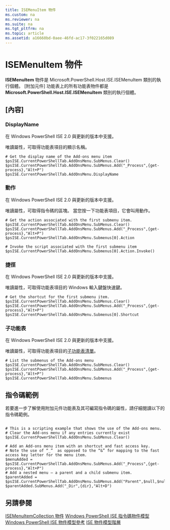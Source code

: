 ```yaml
---
title: ISEMenuItem 物件
ms.custom: na
ms.reviewer: na
ms.suite: na
ms.tgt_pltfrm: na
ms.topic: article
ms.assetid: a16660bd-0aee-46fd-ac17-3f022165d089
---
```

# ISEMenuItem 物件
  **ISEMenuItem** 物件是 Microsoft.PowerShell.Host.ISE.ISEMenuItem 類別的執行個體。 [附加元件] 功能表上的所有功能表物件都是 **Microsoft.PowerShell.Host.ISE.ISEMenuItem** 類別的執行個體。

## [內容]

###  <a name="DisplayName"></a> DisplayName
  在 Windows PowerShell ISE 2.0 與更新的版本中支援。 

 唯讀屬性，可取得功能表項目的顯示名稱。

```
# Get the display name of the Add-ons menu item
$psISE.CurrentPowerShellTab.AddOnsMenu.SubMenus.Clear()
$psISE.CurrentPowerShellTab.AddOnsMenu.SubMenus.Add("_Process",{get-process},"Alt+P")
$psISE.CurrentPowerShellTab.AddOnsMenu.DisplayName

```

###  <a name="Action"></a> 動作
  在 Windows PowerShell ISE 2.0 與更新的版本中支援。 

 唯讀屬性，可取得指令碼的區塊。 當您按一下功能表項目，它會叫用動作。

```
# Get the action associated with the first submenu item.
$psISE.CurrentPowerShellTab.AddOnsMenu.SubMenus.Clear()
$psISE.CurrentPowerShellTab.AddOnsMenu.SubMenus.Add("_Process",{get-process},"Alt+P")
$psISE.CurrentPowerShellTab.AddOnsMenu.Submenus[0].Action

# Invoke the script associated with the first submenu item 
$psISE.CurrentPowerShellTab.AddOnsMenu.Submenus[0].Action.Invoke()
```

###  <a name="Shortcut"></a> 捷徑
  在 Windows PowerShell ISE 2.0 與更新的版本中支援。 

 唯讀屬性，可取得功能表項目的 Windows 輸入鍵盤快速鍵。

```
# Get the shortcut for the first submenu item.
$psISE.CurrentPowerShellTab.AddOnsMenu.SubMenus.Clear()
$psISE.CurrentPowerShellTab.AddOnsMenu.SubMenus.Add("_Process",{get-process},"Alt+P")
$psISE.CurrentPowerShellTab.AddOnsMenu.Submenus[0].Shortcut
```

###  <a name="Submenus"></a> 子功能表
  在 Windows PowerShell ISE 2.0 與更新的版本中支援。 

 唯讀屬性，可取得功能表項目的[子功能表清單](The-ISEMenuItemCollection-Object.md)。

```
# List the submenus of the Add-ons menu
$psISE.CurrentPowerShellTab.AddOnsMenu.SubMenus.Clear()
$psISE.CurrentPowerShellTab.AddOnsMenu.SubMenus.Add("_Process",{get-process},"Alt+P")
$psISE.CurrentPowerShellTab.AddOnsMenu.Submenus
```

## 指令碼範例
 若要進一步了解使用附加元件功能表及其可編寫指令碼的屬性，請仔細閱讀以下的指令碼範例。

```

# This is a scripting example that shows the use of the Add-ons menu.
# Clear the Add-ons menu if any entries currently exist
$psISE.CurrentPowerShellTab.AddOnsMenu.SubMenus.Clear()

# Add an Add-ons menu item with an shortcut and fast access key.
# Note the use of “_”  as opposed to the “&” for mapping to the fast access key letter for the menu item.
$menuAdded = $psISE.CurrentPowerShellTab.AddOnsMenu.SubMenus.Add("_Process",{get-process},"Alt+P") 
# Add a nested menu – a parent and a child submenu item. 
$parentAdded = $psISE.CurrentPowerShellTab.AddOnsMenu.SubMenus.Add("Parent",$null,$null) 
$parentAdded.SubMenus.Add("_Dir",{dir},"Alt+D")

```

## 另請參閱
 [ISEMenuItemCollection 物件](The-ISEMenuItemCollection-Object.md) 
 [Windows PowerShell ISE 指令碼物件模型](The-Windows-PowerShell-ISE-Scripting-Object-Model.md) 
 [Windows PowerShell ISE 物件模型參考](Windows-PowerShell-ISE-Object-Model-Reference.md) 
 [ISE 物件模型階層](The-ISE-Object-Model-Hierarchy.md)

  


<!--HONumber=May16_HO2-->


